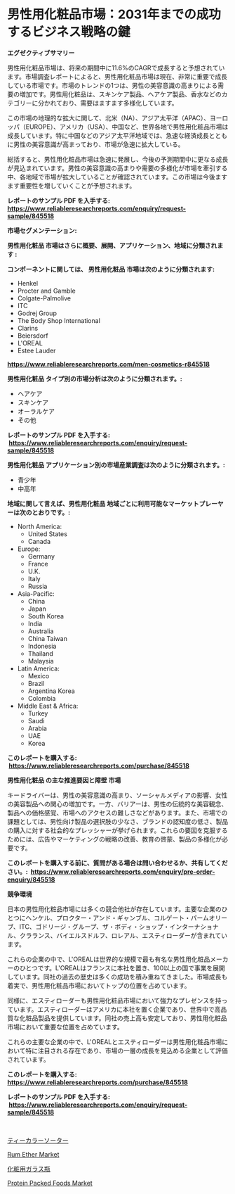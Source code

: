 <p><h1>男性用化粧品市場：2031年までの成功するビジネス戦略の鍵</h1></p><p><strong>エグゼクティブサマリー</strong></p>
<p><p>男性用化粧品市場は、将来の期間中に11.6%のCAGRで成長すると予想されています。市場調査レポートによると、男性用化粧品市場は現在、非常に重要で成長している市場です。市場のトレンドの1つは、男性の美容意識の高まりによる需要の増加です。男性用化粧品は、スキンケア製品、ヘアケア製品、香水などのカテゴリーに分かれており、需要はますます多様化しています。</p><p>この市場の地理的な拡大に関して、北米（NA）、アジア太平洋（APAC）、ヨーロッパ（EUROPE）、アメリカ（USA）、中国など、世界各地で男性用化粧品市場は成長しています。特に中国などのアジア太平洋地域では、急速な経済成長とともに男性の美容意識が高まっており、市場が急速に拡大している。</p><p>総括すると、男性用化粧品市場は急速に発展し、今後の予測期間中に更なる成長が見込まれています。男性の美容意識の高まりや需要の多様化が市場を牽引する中、各地域で市場が拡大していることが確認されています。この市場は今後ますます重要性を増していくことが予想されます。</p></p>
<p><strong>レポートのサンプル PDF を入手する: <a href="https://www.reliableresearchreports.com/enquiry/request-sample/845518">https://www.reliableresearchreports.com/enquiry/request-sample/845518</a></strong></p>
<p><strong>市場セグメンテーション:</strong></p>
<p><strong> 男性用化粧品 市場はさらに概要、展開、アプリケーション、地域に分類されます :</strong></p>
<p><strong>コンポーネントに関しては、 男性用化粧品 市場は次のように分類されます: &nbsp;</strong></p>
<p><ul><li>Henkel</li><li>Procter and Gamble</li><li>Colgate-Palmolive</li><li>ITC</li><li>Godrej Group</li><li>The Body Shop International</li><li>Clarins</li><li>Beiersdorf</li><li>L'OREAL</li><li>Estee Lauder</li></ul></p>
<p><strong><a href="https://www.reliableresearchreports.com/men-cosmetics-r845518">https://www.reliableresearchreports.com/men-cosmetics-r845518</a></strong></p>
<p><strong> 男性用化粧品 タイプ別の市場分析は次のように分類されます。:</strong></p>
<p><ul><li>ヘアケア</li><li>スキンケア</li><li>オーラルケア</li><li>その他</li></ul></p>
<p><strong>レポートのサンプル PDF を入手する: &nbsp;<a href="https://www.reliableresearchreports.com/enquiry/request-sample/845518">https://www.reliableresearchreports.com/enquiry/request-sample/845518</a></strong></p>
<p><strong> 男性用化粧品 アプリケーション別の市場産業調査は次のように分類されます。:</strong></p>
<p><ul><li>青少年</li><li>中高年</li></ul></p>
<p><strong>地域に関して言えば、男性用化粧品 地域ごとに利用可能なマーケットプレーヤーは次のとおりです。:</strong></p>
<p><ul>
    <li>
        North America:
        <ul>
            <li>United States</li>
            <li>Canada</li>
        </ul>
    </li>
    <li>
        Europe:
        <ul>
            <li>Germany</li>
            <li>France</li>
            <li>U.K.</li>
            <li>Italy</li>
            <li>Russia</li>
        </ul>
    </li>
    <li>
        Asia-Pacific:
        <ul>
            <li>China</li>
            <li>Japan</li>
            <li>South Korea</li>
            <li>India</li>
            <li>Australia</li>
            <li>China Taiwan</li>
            <li>Indonesia</li>
            <li>Thailand</li>
            <li>Malaysia</li>
        </ul>
    </li>
    <li>
        Latin America:
        <ul>
            <li>Mexico</li>
            <li>Brazil</li>
            <li>Argentina Korea</li>
            <li>Colombia</li>
        </ul>
    </li>
    <li>
        Middle East & Africa:
        <ul>
            <li>Turkey</li>
            <li>Saudi</li>
            <li>Arabia</li>
            <li>UAE</li>
            <li>Korea</li>
        </ul>
    </li>
    </ul></p>
<p><strong>このレポートを購入する: &nbsp;<a href="https://www.reliableresearchreports.com/purchase/845518">https://www.reliableresearchreports.com/purchase/845518</a></strong></p>
<p><strong>男性用化粧品 の主な推進要因と障壁 市場</strong></p>
<p><p>キードライバーは、男性の美容意識の高まり、ソーシャルメディアの影響、女性の美容製品への関心の増加です。一方、バリアーは、男性の伝統的な美容観念、製品への価格感覚、市場へのアクセスの難しさなどがあります。また、市場での課題としては、男性向け製品の選択肢の少なさ、ブランドの認知度の低さ、製品の購入に対する社会的なプレッシャーが挙げられます。これらの要因を克服するためには、広告やマーケティングの戦略の改善、教育の啓蒙、製品の多様化が必要です。</p></p>
<p><strong>このレポートを購入する前に、質問がある場合は問い合わせるか、共有してください。:&nbsp; <a href="https://www.reliableresearchreports.com/enquiry/pre-order-enquiry/845518">https://www.reliableresearchreports.com/enquiry/pre-order-enquiry/845518</a></strong></p>
<p><strong>競争環境</strong></p>
<p><p>日本の男性用化粧品市場には多くの競合他社が存在しています。主要な企業のひとつにヘンケル、プロクター・アンド・ギャンブル、コルゲート・パームオリーブ、ITC、ゴドリージ・グループ、ザ・ボディ・ショップ・インターナショナル、クラランス、バイエルスドルフ、ロレアル、エスティローダーが含まれています。</p><p>これらの企業の中で、L'OREALは世界的な規模で最も有名な男性用化粧品メーカーのひとつです。L'OREALはフランスに本社を置き、100以上の国で事業を展開しています。同社の過去の歴史は多くの成功を積み重ねてきました。市場成長も着実で、男性用化粧品市場においてトップの位置を占めています。</p><p>同様に、エスティローダーも男性用化粧品市場において強力なプレゼンスを持っています。エスティローダーはアメリカに本社を置く企業であり、世界中で高品質な化粧品製品を提供しています。同社の売上高も安定しており、男性用化粧品市場において重要な位置を占めています。</p><p>これらの主要な企業の中で、L'OREALとエスティローダーは男性用化粧品市場において特に注目される存在であり、市場の一層の成長を見込める企業として評価されています。</p></p>
<p><strong>このレポートを購入する: &nbsp; <a href="https://www.reliableresearchreports.com/purchase/845518">https://www.reliableresearchreports.com/purchase/845518</a></strong></p>
<p><strong>レポートのサンプル PDF を入手する: &nbsp;<a href="https://www.reliableresearchreports.com/enquiry/request-sample/845518">https://www.reliableresearchreports.com/enquiry/request-sample/845518</a></strong><strong></strong></p>
<p>&nbsp;</p>
<p><p><a href="https://github.com/laurenreichert/Market-Research-Report-List-1/blob/main/375033519248.md">ティーカラーソーター</a></p><p><a href="https://github.com/zjyglelu/Market-Research-Report-List-2/blob/main/rum-ether-market.md">Rum Ether Market</a></p><p><a href="https://github.com/RodHoppe07/Market-Research-Report-List-1/blob/main/483126519249.md">化粧用ガラス瓶</a></p><p><a href="https://github.com/mbisetmhermsr/Market-Research-Report-List-2/blob/main/protein-packed-foods-market.md">Protein Packed Foods Market</a></p></p>